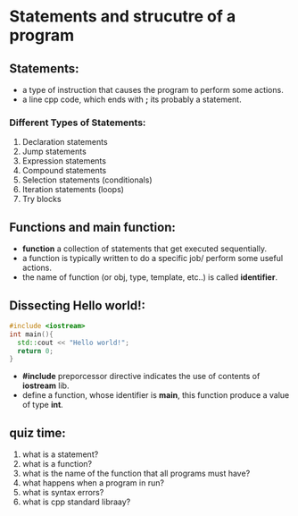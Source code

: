 # Statements and strucutre of a program

## Statements:

- a type of instruction that causes the program to perform some actions.
- a line cpp code, which ends with **;** its probably a statement.

### Different Types of Statements:

1. Declaration statements
2. Jump statements
3. Expression statements
4. Compound statements
5. Selection statements (conditionals)
6. Iteration statements (loops)
7. Try blocks

## Functions and main function:

- **function** a collection of statements that get executed sequentially.
- a function is typically written to do a specific job/ perform some useful actions.
- the name of function (or obj, type, template, etc..) is called **identifier**.

## Dissecting Hello world!:

```cpp
#include <iostream>
int main(){
  std::cout << "Hello world!";
  return 0;
}
```

- **#include** preporcessor directive indicates the use of contents of **iostream** lib.
- define a function, whose identifier is **main**, this function produce a value of type **int**.

## quiz time:

1. what is a statement?
2. what is a function?
3. what is the name of the function that all programs must have?
4. what happens when a program in run?
5. what is syntax errors?
6. what is cpp standard libraay?
